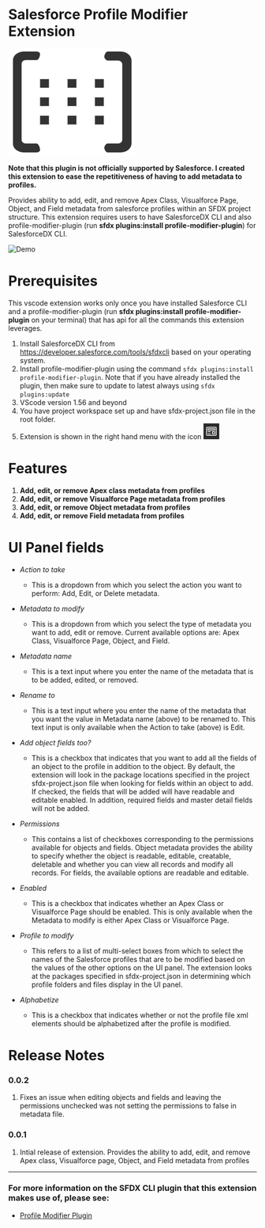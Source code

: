 # Salesforce Profile Modifier Extension

[![Logo](./images/logo.png)](https://marketplace.visualstudio.com/items?itemName=SeanRussell.salesforce-profile-modifier)

**Note that this plugin is not officially supported by Salesforce. I created this extension to ease the repetitiveness of having to add metadata to profiles.**

Provides ability to add, edit, and remove Apex Class, Visualforce Page, Object, and Field metadata from salesforce profiles within an SFDX project structure. This extension requires users to have SalesforceDX CLI and also profile-modifier-plugin (run **sfdx plugins:install profile-modifier-plugin**) for SalesforceDX CLI.

![Demo](./images/demo.gif)

# Prerequisites

This vscode extension works only once you have installed Salesforce CLI and a profile-modifier-plugin (run **sfdx plugins:install profile-modifier-plugin** on your terminal) that has api for all the commands this extension leverages.

1. Install SalesforceDX CLI from https://developer.salesforce.com/tools/sfdxcli based on your operating system.
2. Install profile-modifier-plugin using the command `sfdx plugins:install profile-modifier-plugin`. Note that if you have already installed the plugin, then make sure to update to latest always using `sfdx plugins:update`
3. VScode version 1.56 and beyond
4. You have project workspace set up and have sfdx-project.json file in the root folder.
5. Extension is shown in the right hand menu with the icon ![Logo](https://github.com/seanrussell/salesforce-profile-modifier/blob/master/images/preview.png)

# Features

1.  **Add, edit, or remove Apex class metadata from profiles**
2.  **Add, edit, or remove Visualforce Page metadata from profiles**
3.  **Add, edit, or remove Object metadata from profiles**
4.  **Add, edit, or remove Field metadata from profiles**

# UI Panel fields

- _Action to take_

  - This is a dropdown from which you select the action you want to perform: Add, Edit, or Delete metadata.

- _Metadata to modify_

  - This is a dropdown from which you select the type of metadata you want to add, edit or remove. Current available options are: Apex Class, Visualforce Page, Object, and Field.

- _Metadata name_

  - This is a text input where you enter the name of the metadata that is to be added, edited, or removed.

- _Rename to_

  - This is a text input where you enter the name of the metadata that you want the value in Metadata name (above) to be renamed to. This text input is only available when the Action to take (above) is Edit.

- _Add object fields too?_

  - This is a checkbox that indicates that you want to add all the fields of an object to the profile in addition to the object. By default, the extension will look in the package locations specified in the project sfdx-project.json file when looking for fields within an object to add. If checked, the fields that will be added will have readable and editable enabled. In addition, required fields and master detail fields will not be added.

- _Permissions_

  - This contains a list of checkboxes corresponding to the permissions available for objects and fields. Object metadata provides the ability to specify whether the object is readable, editable, creatable, deletable and whether you can view all records and modify all records. For fields, the available options are readable and editable.

- _Enabled_

  - This is a checkbox that indicates whether an Apex Class or Visualforce Page should be enabled. This is only available when the Metadata to modify is either Apex Class or Visualforce Page.

- _Profile to modify_

  - This refers to a list of multi-select boxes from which to select the names of the Salesforce profiles that are to be modified based on the values of the other options on the UI panel. The extension looks at the packages specified in sfdx-project.json in determining which profile folders and files display in the UI panel.

- _Alphabetize_
  - This is a checkbox that indicates whether or not the profile file xml elements should be alphabetized after the profile is modified.

# Release Notes

### 0.0.2

1. Fixes an issue when editing objects and fields and leaving the permissions unchecked was not setting the permissions to false in metadata file.

### 0.0.1

1. Intial release of extension. Provides the ability to add, edit, and remove Apex class, Visualforce page, Object, and Field metadata from profiles

---

### For more information on the SFDX CLI plugin that this extension makes use of, please see:

- [Profile Modifier Plugin](https://github.com/seanrussell/profile-modifier-plugin)
